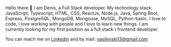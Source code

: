 Hello there 👋
I am Denis, a Full Stack developer.
My technology stack: JavaScript, Typescript, HTML, CSS, ReactJs, Node.js, Java, Spring Boot, Express, PostgreSQL, MongoDB, Mongoose, MySQL, Python-basic.
I love to code, I love working with people and I love to learn new things.
I am currently looking for my first position as a full stack \ frontend developer.

You can reach me on [Linkedin](https://www.linkedin.com/in/dezontre) and by mail: vasilevski13@gmail.com
